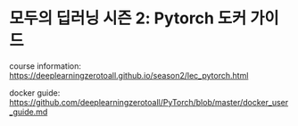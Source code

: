 # 모두의 딥러닝 시즌 2: Pytorch 도커 가이드

course information:
https://deeplearningzerotoall.github.io/season2/lec_pytorch.html

docker guide:
https://github.com/deeplearningzerotoall/PyTorch/blob/master/docker_user_guide.md

